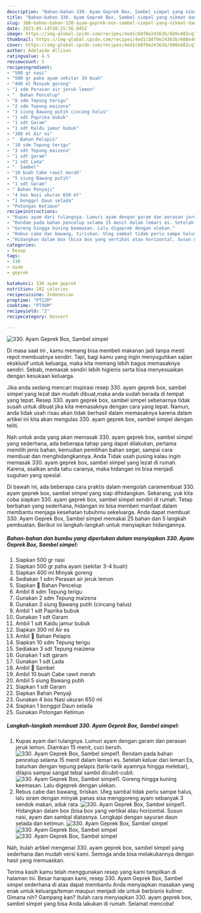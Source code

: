 ```yaml
---
description: "Bahan-bahan 330. Ayam Geprek Box, Sambel simpel yang nikmat dan Mudah Dibuat"
title: "Bahan-bahan 330. Ayam Geprek Box, Sambel simpel yang nikmat dan Mudah Dibuat"
slug: 360-bahan-bahan-330-ayam-geprek-box-sambel-simpel-yang-nikmat-dan-mudah-dibuat
date: 2021-05-14T20:25:56.045Z
image: https://img-global.cpcdn.com/recipes/4ed1cb8f0e24363b/680x482cq70/330-ayam-geprek-box-sambel-simpel-foto-resep-utama.jpg
thumbnail: https://img-global.cpcdn.com/recipes/4ed1cb8f0e24363b/680x482cq70/330-ayam-geprek-box-sambel-simpel-foto-resep-utama.jpg
cover: https://img-global.cpcdn.com/recipes/4ed1cb8f0e24363b/680x482cq70/330-ayam-geprek-box-sambel-simpel-foto-resep-utama.jpg
author: Adelaide Allison
ratingvalue: 4.5
reviewcount: 5
recipeingredient:
- "500 gr nasi"
- "500 gr paha ayam sekitar 34 buah"
- "400 ml Minyak goreng"
- "1 sdm Perasan air jeruk lemon"
- "  Bahan Pencelup"
- "8 sdm Tepung terigu"
- "2 sdm Tepung maizena"
- "3 siung Bawang putih cincang halus"
- "1 sdt Paprika bubuk"
- "1 sdt Garam"
- "1 sdt Kaldu jamur bubuk"
- "300 ml Air es"
- "  Bahan Pelapis"
- "10 sdm Tepung terigu"
- "3 sdt Tepung maizena"
- "1 sdt garam"
- "1 sdt Lada"
- "  Sambel"
- "10 buah Cabe rawit merah"
- "5 siung Bawang putih"
- "1 sdt Garam"
- " Bahan Penyaji"
- "4 box Nasi ukuran 650 ml"
- "1 bonggol Daun selada"
- "Potongan Ketimun"
recipeinstructions:
- "Kupas ayam dari tulangnya. Lumuri ayam dengan garam dan perasan jeruk lemon. Diamkan 15 menit, cuci bersih."
- "Rendam pada bahan pencelup selama 15 menit dalam lemari es. Setelah keluar dari lemari Es, balurkan dengan tepung pelapis (tarik-tarik ayamnya hingga melebar), dilapis sampai sangat tebal sambil dicubit-cubit."
- "Goreng hingga kuning keemasan. Lalu digeprek dengan ulekan."
- "Rebus cabe dan bawang, tiriskan. Uleg sambal tidak perlu sampe halus, lalu siram dengan minyak panas sisa menggoreng ayam sebanyak 3 sendok makan, aduk rata."
- "Hidangkan dalam box (bisa box yang vertikal atau horizontal. Susun nasi, ayam dan sambal diatasnya. Lengkapi dengan sayuran daun selada dan ketimun."
categories:
- Resep
tags:
- 330
- ayam
- geprek

katakunci: 330 ayam geprek 
nutrition: 282 calories
recipecuisine: Indonesian
preptime: "PT22M"
cooktime: "PT46M"
recipeyield: "2"
recipecategory: Dessert

---
```



![330. Ayam Geprek Box, Sambel simpel](https://img-global.cpcdn.com/recipes/4ed1cb8f0e24363b/680x482cq70/330-ayam-geprek-box-sambel-simpel-foto-resep-utama.jpg)

Di masa  saat ini , kamu memang bisa membeli makanan jadi tanpa mesti repot membuatnya sendiri. Tapi, bagi kamu yang ingin menyuguhkan sajian eksklusif untuk keluarga, maka kita memang lebih bagus memasaknya sendiri. Sebab, memasak sendiri lebih higienis serta bisa menyesuaikan dengan kesukaan keluarga.

Jika anda sedang mencari inspirasi resep 330. ayam geprek box, sambel simpel yang lezat dan mudah dibuat,maka anda sudah berada di tempat yang tepat. Resep 330. ayam geprek box, sambel simpel  sebenarnya tidak susah untuk dibuat jika kita memasaknya dengan cara yang tepat. Namun, anda tidak usah risau akan tidak berhasil dalam memasaknya 
karena dalam artikel ini kita akan mengulas 330. ayam geprek box, sambel simpel dengan teliti.  



Nah untuk anda yang akan memasak 330. ayam geprek box, sambel simpel yang sederhana, ada beberapa tahap yang dapat dilakukan, pertama memilih jenis bahan, kemudian pemilihan bahan segar, sampai cara membuat dan menghidangkannya. Anda Tidak usah pusing kalau ingin memasak 330. ayam geprek box, sambel simpel yang lezat di rumah. Karena, asalkan anda  tahu caranya, maka hidangan ini bisa menjadi suguhan yang spesial.

Di bawah ini, ada beberapa cara praktis  dalam mengolah caramembuat 330. ayam geprek box, sambel simpel yang siap dihidangkan. Sekarang, yuk kita coba siapkan 330. ayam geprek box, sambel simpel sendiri di rumah. Tetap berbahan yang sederhana, hidangan ini bisa memberi manfaat dalam membantu menjaga kesehatan tubuhmu sekeluarga. Anda dapat membuat 330. Ayam Geprek Box, Sambel simpel memakai 25 bahan dan 5 langkah pembuatan. Berikut ini langkah-langkah untuk menyiapkan hidangannya.

<!--inarticleads1-->

##### Bahan-bahan dan bumbu yang diperlukan dalam menyiapkan 330. Ayam Geprek Box, Sambel simpel:

1. Siapkan 500 gr nasi
1. Siapkan 500 gr paha ayam (sekitar 3-4 buah)
1. Siapkan 400 ml Minyak goreng
1. Sediakan 1 sdm Perasan air jeruk lemon
1. Siapkan  🌸 Bahan Pencelup
1. Ambil 8 sdm Tepung terigu
1. Gunakan 2 sdm Tepung maizena
1. Gunakan 3 siung Bawang putih (cincang halus)
1. Ambil 1 sdt Paprika bubuk
1. Gunakan 1 sdt Garam
1. Ambil 1 sdt Kaldu jamur bubuk
1. Siapkan 300 ml Air es
1. Ambil  🌸 Bahan Pelapis
1. Siapkan 10 sdm Tepung terigu
1. Sediakan 3 sdt Tepung maizena
1. Gunakan 1 sdt garam
1. Gunakan 1 sdt Lada
1. Ambil  🌸 Sambel
1. Ambil 10 buah Cabe rawit merah
1. Ambil 5 siung Bawang putih
1. Siapkan 1 sdt Garam
1. Siapkan  Bahan Penyaji
1. Gunakan 4 box Nasi ukuran 650 ml
1. Siapkan 1 bonggol Daun selada
1. Gunakan Potongan Ketimun




<!--inarticleads2-->

##### Langkah-langkah membuat 330. Ayam Geprek Box, Sambel simpel:

1. Kupas ayam dari tulangnya. Lumuri ayam dengan garam dan perasan jeruk lemon. Diamkan 15 menit, cuci bersih.
<img src="//assets-global.cpcdn.com/assets/icons/button_play-2c75c40dde080a61004c1f40b05d8f140eaff45d7e9e6481dc71c63d2e7c4909.png" alt="330. Ayam Geprek Box, Sambel simpel">1. Rendam pada bahan pencelup selama 15 menit dalam lemari es. Setelah keluar dari lemari Es, balurkan dengan tepung pelapis (tarik-tarik ayamnya hingga melebar), dilapis sampai sangat tebal sambil dicubit-cubit.
<img src="//assets-global.cpcdn.com/assets/icons/button_play-2c75c40dde080a61004c1f40b05d8f140eaff45d7e9e6481dc71c63d2e7c4909.png" alt="330. Ayam Geprek Box, Sambel simpel">1. Goreng hingga kuning keemasan. Lalu digeprek dengan ulekan.
1. Rebus cabe dan bawang, tiriskan. Uleg sambal tidak perlu sampe halus, lalu siram dengan minyak panas sisa menggoreng ayam sebanyak 3 sendok makan, aduk rata.
<img src="//assets-global.cpcdn.com/assets/icons/button_play-2c75c40dde080a61004c1f40b05d8f140eaff45d7e9e6481dc71c63d2e7c4909.png" alt="330. Ayam Geprek Box, Sambel simpel">1. Hidangkan dalam box (bisa box yang vertikal atau horizontal. Susun nasi, ayam dan sambal diatasnya. Lengkapi dengan sayuran daun selada dan ketimun.
<img src="//assets-global.cpcdn.com/assets/icons/button_play-2c75c40dde080a61004c1f40b05d8f140eaff45d7e9e6481dc71c63d2e7c4909.png" alt="330. Ayam Geprek Box, Sambel simpel"><img src="//assets-global.cpcdn.com/assets/icons/button_play-2c75c40dde080a61004c1f40b05d8f140eaff45d7e9e6481dc71c63d2e7c4909.png" alt="330. Ayam Geprek Box, Sambel simpel"><img src="//assets-global.cpcdn.com/assets/icons/button_play-2c75c40dde080a61004c1f40b05d8f140eaff45d7e9e6481dc71c63d2e7c4909.png" alt="330. Ayam Geprek Box, Sambel simpel">



Nah, itulah artikel mengenai  330. ayam geprek box, sambel simpel  yang sederhana dan mudah versi kami. Semoga anda bisa melakukannya dengan hasil yang memuaskan. 

Terima kasih kamu telah menggunakan resep yang kami tampilkan di halaman ini. Besar harapan kami, resep  330. Ayam Geprek Box, Sambel simpel sederhana di atas dapat membantu Anda menyiapkan masakan yang enak untuk keluarga/teman maupun menjadi ide untuk berbisnis kuliner. Gimana nih? Gampang kan? Itulah cara menyiapkan 330. ayam geprek box, sambel simpel yang bisa Anda lakukan di rumah. Selamat mencoba!

